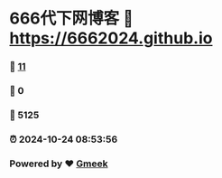 # 666代下网博客 :link: https://6662024.github.io 
### :page_facing_up: [11](https://6662024.github.io/tag.html) 
### :speech_balloon: 0 
### :hibiscus: 5125 
### :alarm_clock: 2024-10-24 08:53:56 
### Powered by :heart: [Gmeek](https://github.com/Meekdai/Gmeek)
